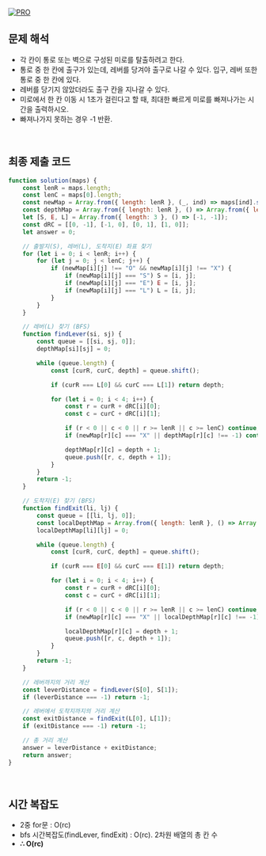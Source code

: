 [![PRO]][Link]

## 문제 해석

- 각 칸이 통로 또는 벽으로 구성된 미로를 탈출하려고 한다.
- 통로 중 한 칸에 출구가 있는데, 레버를 당겨야 출구로 나갈 수 있다. 입구, 레버 또한 통로 중 한 칸에 있다.
- 레버를 당기지 않았더라도 출구 칸을 지나갈 수 있다.
- 미로에서 한 칸 이동 시 1초가 걸린다고 할 때, 최대한 빠르게 미로를 빠져나가는 시간을 출력하시오.
- 빠져나가지 못하는 경우 -1 반환.

<br>

## 최종 제출 코드

```js
function solution(maps) {
    const lenR = maps.length;
    const lenC = maps[0].length;
    const newMap = Array.from({ length: lenR }, (_, ind) => maps[ind].split(""));
    const depthMap = Array.from({ length: lenR }, () => Array.from({ length: lenC }, () => -1));
    let [S, E, L] = Array.from({ length: 3 }, () => [-1, -1]);
    const dRC = [[0, -1], [-1, 0], [0, 1], [1, 0]];
    let answer = 0;

    // 출발지(S), 레버(L), 도착지(E) 좌표 찾기
    for (let i = 0; i < lenR; i++) {
        for (let j = 0; j < lenC; j++) {
            if (newMap[i][j] !== "O" && newMap[i][j] !== "X") {
                if (newMap[i][j] === "S") S = [i, j];
                if (newMap[i][j] === "E") E = [i, j];
                if (newMap[i][j] === "L") L = [i, j];
            }
        }
    }

    // 레버(L) 찾기 (BFS)
    function findLever(si, sj) {
        const queue = [[si, sj, 0]];
        depthMap[si][sj] = 0;

        while (queue.length) {
            const [curR, curC, depth] = queue.shift();

            if (curR === L[0] && curC === L[1]) return depth;

            for (let i = 0; i < 4; i++) {
                const r = curR + dRC[i][0];
                const c = curC + dRC[i][1];

                if (r < 0 || c < 0 || r >= lenR || c >= lenC) continue;
                if (newMap[r][c] === "X" || depthMap[r][c] !== -1) continue;

                depthMap[r][c] = depth + 1;
                queue.push([r, c, depth + 1]);
            }
        }
        return -1;
    }

    // 도착지(E) 찾기 (BFS)
    function findExit(li, lj) {
        const queue = [[li, lj, 0]];
        const localDepthMap = Array.from({ length: lenR }, () => Array.from({ length: lenC }, () => -1));
        localDepthMap[li][lj] = 0;

        while (queue.length) {
            const [curR, curC, depth] = queue.shift();

            if (curR === E[0] && curC === E[1]) return depth;

            for (let i = 0; i < 4; i++) {
                const r = curR + dRC[i][0];
                const c = curC + dRC[i][1];

                if (r < 0 || c < 0 || r >= lenR || c >= lenC) continue;
                if (newMap[r][c] === "X" || localDepthMap[r][c] !== -1) continue;

                localDepthMap[r][c] = depth + 1;
                queue.push([r, c, depth + 1]);
            }
        }
        return -1;
    }

    // 레버까지의 거리 계산
    const leverDistance = findLever(S[0], S[1]);
    if (leverDistance === -1) return -1;

    // 레버에서 도착지까지의 거리 계산
    const exitDistance = findExit(L[0], L[1]);
    if (exitDistance === -1) return -1;

    // 총 거리 계산
    answer = leverDistance + exitDistance;
    return answer;
}

```

<br>

## 시간 복잡도

- 2중 for문 : O(rc)
- bfs 시간복잡도(findLever, findExit) : O(rc). 2차원 배열의 총 칸 수
-   **∴ O(rc)**

<br>

<!---------------------------------------------------------------------------->

[PRO]: https://github.com/GoSSaChin/algorithm-js/assets/107768516/67c43b52-bc3f-4571-a249-5519021afbb0
[Link]: https://school.programmers.co.kr/learn/courses/30/lessons/159993
